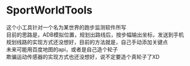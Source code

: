 # SportWorldTools
这个小工具针对一个名为某世界的跑步监测软件所写</br>
目前的思路是，ADB模拟位置，规划出路线后，按步幅输出坐标，发送到手机</br>
规划线路的实现方式还没想好，目前的方法就是，自己手动添加关键点</br>
未来可能用百度地图的api，或者是自己造个轮子</br>
欺骗运动传感器的实现方式也还没想好，说不定要造个真轮子了XD</br>
